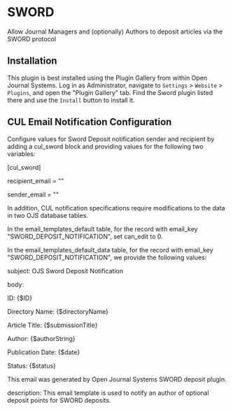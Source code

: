 # SWORD

Allow Journal Managers and (optionally) Authors to deposit articles via the SWORD protocol

## Installation

This plugin is best installed using the Plugin Gallery from within Open Journal Systems.
Log in as Administrator, navigate to `Settings` > `Website` > `Plugins`, and open the "Plugin Gallery"
tab. Find the Sword plugin listed there and use the `Install` button to install it.

## CUL Email Notification Configuration

Configure values for Sword Deposit notification sender and recipient by adding a cul_sword block and providing values for the following two variables:

[cul_sword]

recipient_email = ""

sender_email = "" 

In addition, CUL notification specifications require modifications to the data in two OJS database tables.

In the email_templates_default table, for the record with email_key "SWORD_DEPOSIT_NOTIFICATION", set can_edit to 0.

In the email_templates_default_data table, for the record with email_key "SWORD_DEPOSIT_NOTIFICATION", we provide the following values:

subject:
OJS Sword Deposit Notification

body:
<p class="p1"><span class="s1">ID: {$ID}</span></p>
<p class="p1"><span class="s1">Directory Name: {$directoryName}</span></p>
<p class="p1"><span class="s1">Article Title: {$submissionTitle}</span></p>
<p class="p1">Author: {$authorString}</p>
<p class="p1">Publication Date: {$date}</p>
<p class="p1">Status: {$status}</p>
<p>This email was generated by Open Journal Systems SWORD deposit plugin.</p>

description:
This email template is used to notify an author of optional deposit points for SWORD deposits.

